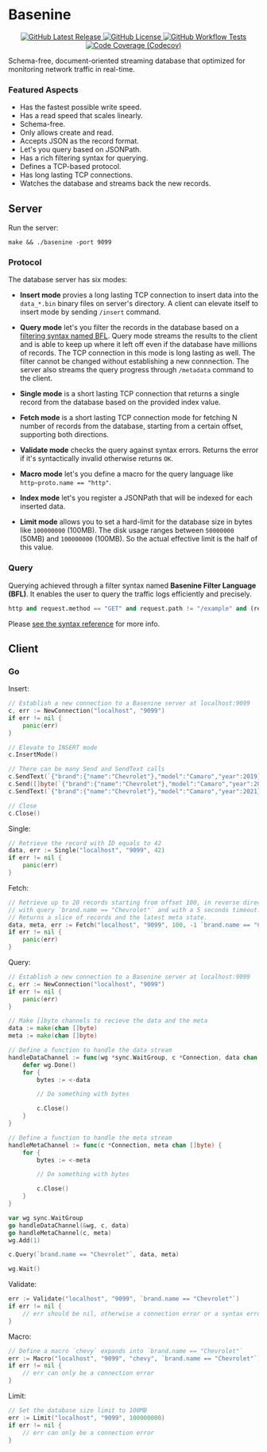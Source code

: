 # Basenine

<p align="center">
    <a href="https://github.com/up9inc/basenine/releases/latest">
        <img alt="GitHub Latest Release" src="https://img.shields.io/github/v/release/up9inc/basenine?logo=GitHub&style=flat-square">
    </a>
    <a href="https://github.com/up9inc/basenine/blob/master/LICENSE">
        <img alt="GitHub License" src="https://img.shields.io/github/license/up9inc/basenine?logo=GitHub&style=flat-square">
    </a>
    <a href="https://github.com/up9inc/basenine/actions?query=workflow%3ATest">
        <img alt="GitHub Workflow Tests" src="https://img.shields.io/github/workflow/status/up9inc/basenine/Test?logo=GitHub&label=tests&style=flat-square">
    </a>
    <a href="https://codecov.io/gh/up9inc/basenine">
        <img alt="Code Coverage (Codecov)" src="https://img.shields.io/codecov/c/github/up9inc/basenine?logo=Codecov&style=flat-square">
    </a>
</p>

Schema-free, document-oriented streaming database that optimized for monitoring network traffic in real-time.

### Featured Aspects

- Has the fastest possible write speed.
- Has a read speed that scales linearly.
- Schema-free.
- Only allows create and read.
- Accepts JSON as the record format.
- Let's you query based on JSONPath.
- Has a rich filtering syntax for querying.
- Defines a TCP-based protocol.
- Has long lasting TCP connections.
- Watches the database and streams back the new records.

## Server

Run the server:

`make && ./basenine -port 9099`

### Protocol

The database server has six modes:

- **Insert mode** provies a long lasting TCP connection to insert data into the `data_*.bin` binary files on server's directory.
A client can elevate itself to insert mode by sending `/insert` command.

- **Query mode** let's you filter the records in the database based on a [filtering syntax named BFL](https://github.com/up9inc/basenine/wiki/BFL-Syntax-Reference).
Query mode streams the results to the client and is able to keep up where it left off even if the database have millions of records.
The TCP connection in this mode is long lasting as well. The filter cannot be changed without establishing a new connnection.
The server also streams the query progress through `/metadata` command to the client.

- **Single mode** is a short lasting TCP connection that returns a single record from the database based on the provided index value.

- **Fetch mode** is a short lasting TCP connection mode for fetching N number of records from the database,
starting from a certain offset, supporting both directions.

- **Validate mode** checks the query against syntax errors. Returns the error if it's syntactically invalid otherwise returns `OK`.

- **Macro mode** let's you define a macro for the query language like `http~proto.name == "http"`.

- **Index mode** let's you register a JSONPath that will be indexed for each inserted data.

- **Limit mode** allows you to set a hard-limit for the database size in bytes like `100000000` (100MB).
The disk usage ranges between `50000000` (50MB) and `100000000` (100MB).
So the actual effective limit is the half of this value.

### Query

Querying achieved through a filter syntax named **Basenine Filter Language (BFL)**. It enables the user to query the traffic logs efficiently and precisely.

```python
http and request.method == "GET" and request.path != "/example" and (request.query.a > 42 or request.headers["x"] == "y")
```

Please [see the syntax reference](https://github.com/up9inc/basenine/wiki/BFL-Syntax-Reference) for more info.

## Client

### Go

Insert:

```go
// Establish a new connection to a Basenine server at localhost:9099
c, err := NewConnection("localhost", "9099")
if err != nil {
    panic(err)
}

// Elevate to INSERT mode
c.InsertMode()

// There can be many Send and SendText calls
c.SendText(`{"brand":{"name":"Chevrolet"},"model":"Camaro","year":2019}`)
c.Send([]byte(`{"brand":{"name":"Chevrolet"},"model":"Camaro","year":2020}`))
c.SendText(`{"brand":{"name":"Chevrolet"},"model":"Camaro","year":2021}`)

// Close
c.Close()
```

Single:

```go
// Retrieve the record with ID equals to 42
data, err := Single("localhost", "9099", 42)
if err != nil {
    panic(err)
}
```

Fetch:

```go
// Retrieve up to 20 records starting from offset 100, in reverse direction (-1),
// with query `brand.name == "Chevrolet"` and with a 5 seconds timeout.
// Returns a slice of records and the latest meta state.
data, meta, err := Fetch("localhost", "9099", 100, -1 `brand.name == "Chevrolet"`, 20, 5*time.Second)
if err != nil {
    panic(err)
}
```

Query:

```go
// Establish a new connection to a Basenine server at localhost:9099
c, err := NewConnection("localhost", "9099")
if err != nil {
    panic(err)
}

// Make []byte channels to recieve the data and the meta
data := make(chan []byte)
meta := make(chan []byte)

// Define a function to handle the data stream
handleDataChannel := func(wg *sync.WaitGroup, c *Connection, data chan []byte) {
    defer wg.Done()
    for {
        bytes := <-data

        // Do something with bytes

        c.Close()
    }
}

// Define a function to handle the meta stream
handleMetaChannel := func(c *Connection, meta chan []byte) {
    for {
        bytes := <-meta

        // Do something with bytes

        c.Close()
    }
}

var wg sync.WaitGroup
go handleDataChannel(&wg, c, data)
go handleMetaChannel(c, meta)
wg.Add(1)

c.Query(`brand.name == "Chevrolet"`, data, meta)

wg.Wait()
```

Validate:

```go
err := Validate("localhost", "9099", `brand.name == "Chevrolet"`)
if err != nil {
    // err should be nil, otherwise a connection error or a syntax error
}
```

Macro:

```go
// Define a macro `chevy` expands into `brand.name == "Chevrolet"`
err := Macro("localhost", "9099", "chevy", `brand.name == "Chevrolet"`)
if err != nil {
    // err can only be a connection error
}
```

Limit:

```go
// Set the database size limit to 100MB
err := Limit("localhost", "9099", 100000000)
if err != nil {
    // err can only be a connection error
}
```
